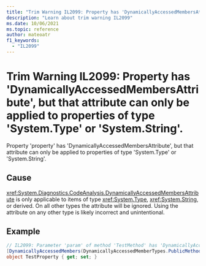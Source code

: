 ```yaml
---
title: "Trim Warning IL2099: Property has 'DynamicallyAccessedMembersAttribute', but that attribute can only be applied to properties of type 'System.Type' or 'System.String'."
description: "Learn about trim warning IL2099"
ms.date: 10/06/2021
ms.topic: reference
author: mateoatr
f1_keywords:
  - "IL2099"
---
```

# Trim Warning IL2099: Property has 'DynamicallyAccessedMembersAttribute', but that attribute can only be applied to properties of type 'System.Type' or 'System.String'.

Property 'property' has 'DynamicallyAccessedMembersAttribute', but that attribute can only be applied to properties of type 'System.Type' or 'System.String'.

## Cause

<xref:System.Diagnostics.CodeAnalysis.DynamicallyAccessedMembersAttribute> is only applicable to items of type <xref:System.Type>, <xref:System.String>, or derived. On all other types the attribute will be ignored. Using the attribute on any other type is likely incorrect and unintentional.

## Example

```C#
// IL2099: Parameter 'param' of method 'TestMethod' has 'DynamicallyAccessedMembersAttribute', but that attribute can only be applied to properties of type 'System.Type' or 'System.String'
[DynamicallyAccessedMembers(DynamicallyAccessedMemberTypes.PublicMethods)]
object TestProperty { get; set; }
```
